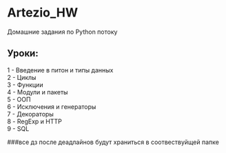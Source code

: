 # Artezio_HW
Домашние задания по Python потоку

## Уроки:
1 - Введение в питон и типы данных\
2 - Циклы\
3 - Функции\
4 - Модули и пакеты\
5 - ООП\
6 - Исключения и генераторы\
7 - Декораторы\
8 - RegExp и HTTP\
9 - SQL

###все дз после деадлайнов будут храниться в соотвествуйщей папке
